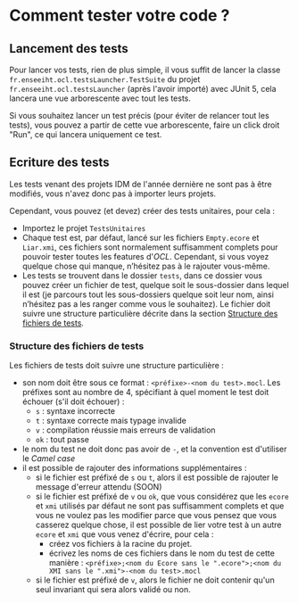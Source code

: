 # Comment tester votre code ?

## Lancement des tests

Pour lancer vos tests, rien de plus simple, il vous suffit de lancer la classe `fr.enseeiht.ocl.testsLauncher.TestSuite` du projet `fr.enseeiht.ocl.testsLauncher` (après l'avoir importé) avec JUnit 5, cela lancera une vue arborescente avec tout les tests.

Si vous souhaitez lancer un test précis (pour éviter de relancer tout les tests), vous pouvez a partir de cette vue arborescente, faire un click droit "Run", ce qui lancera uniquement ce test.

## Ecriture des tests

Les tests venant des projets IDM de l'année dernière ne sont pas à être modifiés, vous n'avez donc pas à importer leurs projets.

Cependant, vous pouvez (et devez) créer des tests unitaires, pour cela : 
- Importez le projet `TestsUnitaires`
- Chaque test est, par défaut, lancé sur les fichiers `Empty.ecore` et `Liar.xmi`, ces fichiers sont normalement suffisamment complets pour pouvoir tester toutes les features d'*OCL*. Cependant, si vous voyez quelque chose qui manque, n’hésitez pas à le rajouter vous-même. 
- Les tests se trouvent dans le dossier `tests`, dans ce dossier vous pouvez créer un fichier de test, quelque soit le sous-dossier dans lequel il est (je parcours tout les sous-dossiers quelque soit leur nom, ainsi n’hésitez pas a les ranger comme vous le souhaitez). Le fichier doit suivre une structure particulière décrite dans la section [Structure des fichiers de tests](#structure-des-fichiers-de-tests).

### Structure des fichiers de tests
Les fichiers de tests doit suivre une structure particulière :
- son nom doit être sous ce format : `<préfixe>-<nom du test>.mocl`. Les préfixes sont au nombre de 4, spécifiant à quel moment le test doit échouer (s'il doit échouer) :
	- `s` : syntaxe incorrecte
	- `t` : syntaxe correcte mais typage invalide
	- `v` : compilation réussie mais erreurs de validation
	- `ok` : tout passe
- le nom du test ne doit donc pas avoir de `-`, et la convention est d'utiliser le *Camel case*
- il est possible de rajouter des informations supplémentaires : 
	- si le fichier est préfixé de `s` ou `t`, alors il est possible de rajouter le message d'erreur attendu (SOON)
	- si le fichier est préfixé de `v` ou `ok`, que vous considérez que les `ecore` et `xmi` utilisés par défaut ne sont pas suffisamment complets et que vous ne voulez pas les modifier parce que vous pensez que vous casserez quelque chose, il est possible de lier votre test à un autre `ecore` et `xmi` que vous venez d'écrire, pour cela :
		- créez vos fichiers à la racine du projet.
		- écrivez les noms de ces fichiers dans le nom du test de cette manière : `<préfixe>;<nom du Ecore sans le ".ecore">;<nom du XMI sans le ".xmi">-<nom du test>.mocl`
	- si le fichier est préfixé de `v`, alors le fichier ne doit contenir qu'un seul invariant qui sera alors validé ou non. 
